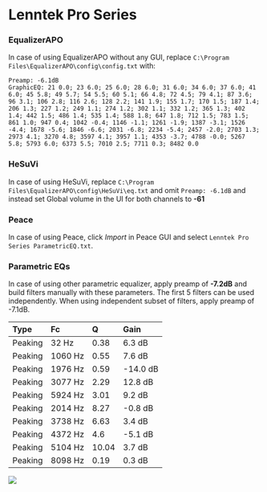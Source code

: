 # Lenntek Pro Series

### EqualizerAPO
In case of using EqualizerAPO without any GUI, replace `C:\Program Files\EqualizerAPO\config\config.txt`
with:
```
Preamp: -6.1dB
GraphicEQ: 21 0.0; 23 6.0; 25 6.0; 28 6.0; 31 6.0; 34 6.0; 37 6.0; 41 6.0; 45 5.8; 49 5.7; 54 5.5; 60 5.1; 66 4.8; 72 4.5; 79 4.1; 87 3.6; 96 3.1; 106 2.8; 116 2.6; 128 2.2; 141 1.9; 155 1.7; 170 1.5; 187 1.4; 206 1.3; 227 1.2; 249 1.1; 274 1.2; 302 1.1; 332 1.2; 365 1.3; 402 1.4; 442 1.5; 486 1.4; 535 1.4; 588 1.8; 647 1.8; 712 1.5; 783 1.5; 861 1.0; 947 0.4; 1042 -0.4; 1146 -1.1; 1261 -1.9; 1387 -3.1; 1526 -4.4; 1678 -5.6; 1846 -6.6; 2031 -6.8; 2234 -5.4; 2457 -2.0; 2703 1.3; 2973 4.1; 3270 4.8; 3597 4.1; 3957 1.1; 4353 -3.7; 4788 -0.0; 5267 5.8; 5793 6.0; 6373 5.5; 7010 2.5; 7711 0.3; 8482 0.0
```

### HeSuVi
In case of using HeSuVi, replace `C:\Program Files\EqualizerAPO\config\HeSuVi\eq.txt` and omit `Preamp:
-6.1dB` and instead set Global volume in the UI for both channels to **-61**

### Peace
In case of using Peace, click *Import* in Peace GUI and select `Lenntek Pro Series ParametricEQ.txt`.

### Parametric EQs
In case of using other parametric equalizer, apply preamp of **-7.2dB** and build filters manually
with these parameters. The first 5 filters can be used independently.
When using independent subset of filters, apply preamp of -7.1dB.

| Type    | Fc      |     Q | Gain     |
|:--------|:--------|:------|:---------|
| Peaking | 32 Hz   |  0.38 | 6.3 dB   |
| Peaking | 1060 Hz |  0.55 | 7.6 dB   |
| Peaking | 1976 Hz |  0.59 | -14.0 dB |
| Peaking | 3077 Hz |  2.29 | 12.8 dB  |
| Peaking | 5924 Hz |  3.01 | 9.2 dB   |
| Peaking | 2014 Hz |  8.27 | -0.8 dB  |
| Peaking | 3738 Hz |  6.63 | 3.4 dB   |
| Peaking | 4372 Hz |  4.6  | -5.1 dB  |
| Peaking | 5104 Hz | 10.04 | 3.7 dB   |
| Peaking | 8098 Hz |  0.19 | 0.3 dB   |

![](https://raw.githubusercontent.com/jaakkopasanen/AutoEq/master/results/innerfidelity/sbaf-serious/Lenntek%20Pro%20Series/Lenntek%20Pro%20Series.png)